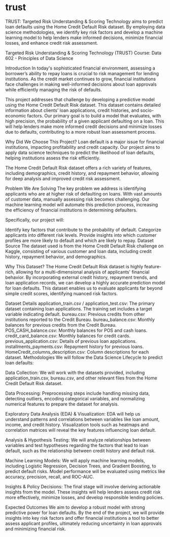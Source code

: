 # trust
TRUST: Targeted Risk Understanding &amp; Scoring Technology aims to predict loan defaults using the Home Credit Default Risk dataset. By employing data science methodologies, we identify key risk factors and develop a machine learning model to help lenders make informed decisions, minimize financial losses, and enhance credit risk assessment.

Targeted Risk Understanding & Scoring Technology (TRUST)
Course: Data 602 - Principles of Data Science

Introduction
In today's sophisticated financial environment, assessing a borrower’s ability to repay loans is crucial to risk management for lending institutions. As the credit market continues to grow, financial institutions face challenges in making well-informed decisions about loan approvals while efficiently managing the risk of defaults.

This project addresses that challenge by developing a predictive model using the Home Credit Default Risk dataset. This dataset contains detailed information about clients’ loan applications, credit histories, and socio-economic factors. Our primary goal is to build a model that evaluates, with high precision, the probability of a given applicant defaulting on a loan. This will help lenders make more informed credit decisions and minimize losses due to defaults, contributing to a more robust loan assessment process.

Why Did We Choose This Project?
Loan default is a major issue for financial institutions, impacting profitability and credit capacity. Our project aims to apply data science techniques to predict the likelihood of loan defaults, helping institutions assess the risk efficiently.

The Home Credit Default Risk dataset offers a rich variety of features, including demographics, credit history, and repayment behavior, allowing for deep analysis and improved credit risk assessment.

Problem We Are Solving
The key problem we address is identifying applicants who are at higher risk of defaulting on loans. With vast amounts of customer data, manually assessing risk becomes challenging. Our machine learning model will automate this prediction process, increasing the efficiency of financial institutions in determining defaulters.

Specifically, our project will:

Identify key factors that contribute to the probability of default.
Categorize applicants into different risk levels.
Provide insights into which customer profiles are more likely to default and which are likely to repay.
Dataset Source
The dataset used is from the Home Credit Default Risk challenge on Kaggle, consisting of various customer and loan data, including credit history, repayment behavior, and demographics.

Why This Dataset?
The Home Credit Default Risk dataset is highly feature-rich, allowing for a multi-dimensional analysis of applicants' financial behavior. By incorporating external credit history, repayment trends, and loan application records, we can develop a highly accurate prediction model for loan defaults. This dataset enables us to evaluate applicants far beyond simple credit scores, identifying nuanced risk factors.

Dataset Details
application_train.csv / application_test.csv: The primary dataset containing loan applications. The training set includes a target variable indicating default.
bureau.csv: Previous credits from other institutions reported to the Credit Bureau.
bureau_balance.csv: Monthly balances for previous credits from the Credit Bureau.
POS_CASH_balance.csv: Monthly balances for POS and cash loans.
credit_card_balance.csv: Monthly balances for credit cards.
previous_application.csv: Details of previous loan applications.
installments_payments.csv: Repayment history for previous loans.
HomeCredit_columns_description.csv: Column descriptions for each dataset.
Methodologies
We will follow the Data Science Lifecycle to predict loan defaults:

Data Collection:
We will work with the datasets provided, including application_train.csv, bureau.csv, and other relevant files from the Home Credit Default Risk dataset.

Data Processing:
Preprocessing steps include handling missing data, detecting outliers, encoding categorical variables, and normalizing numerical features to prepare the dataset for analysis.

Exploratory Data Analysis (EDA) & Visualization:
EDA will help us understand patterns and correlations between variables like loan amount, income, and credit history. Visualization tools such as heatmaps and correlation matrices will reveal the key features influencing loan default.

Analysis & Hypothesis Testing:
We will analyze relationships between variables and test hypotheses regarding the factors that lead to loan default, such as the relationship between credit history and default risk.

Machine Learning Models:
We will apply machine learning models, including Logistic Regression, Decision Trees, and Gradient Boosting, to predict default risks. Model performance will be evaluated using metrics like accuracy, precision, recall, and ROC-AUC.

Insights & Policy Decisions:
The final stage will involve deriving actionable insights from the model. These insights will help lenders assess credit risk more effectively, minimize losses, and develop responsible lending policies.

Expected Outcomes
We aim to develop a robust model with strong predictive power for loan defaults. By the end of the project, we will provide insights into key risk factors and offer financial institutions a tool to better assess applicant profiles, ultimately reducing uncertainty in loan approvals and minimizing financial risk.
